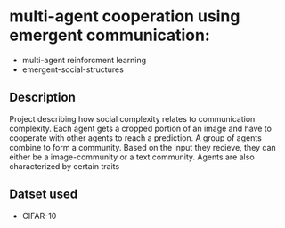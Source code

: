 # multi-agent cooperation using emergent communication: 

* multi-agent reinforcment learning
* emergent-social-structures

## Description

Project describing how social complexity relates to communication complexity. Each agent gets a cropped portion of an image and have to cooperate with other agents to reach a prediction. A group of agents combine to form a community. Based on the input they recieve, they can either be a image-community or a text community. Agents are also characterized by certain traits

## Datset used
* CIFAR-10
